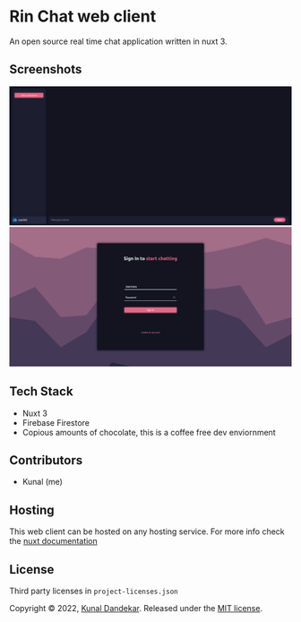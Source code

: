 # Rin Chat web client

An open source real time chat application written in nuxt 3.

## Screenshots

![screenshot](https://raw.githubusercontent.com/RocKing1001/rin/main/.github/images/Screenshot1.png)
![login](https://raw.githubusercontent.com/RocKing1001/rin/main/.github/images/Screenshot2.png)

## Tech Stack

- Nuxt 3
- Firebase Firestore
- Copious amounts of chocolate, this is a coffee free dev enviornment

## Contributors

- Kunal (me)

## Hosting

This web client can be hosted on any hosting service. For more info check the [nuxt documentation](https://v3.nuxtjs.org/guide/deploy/presets)

## License

Third party licenses in `project-licenses.json`

Copyright © 2022, [Kunal Dandekar](https://github.com/RocKing1001). Released under the [MIT license](LICENSE).
